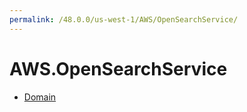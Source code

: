 ```yaml
---
permalink: /48.0.0/us-west-1/AWS/OpenSearchService/
---
```


# AWS.OpenSearchService



* [Domain](Domain.md)